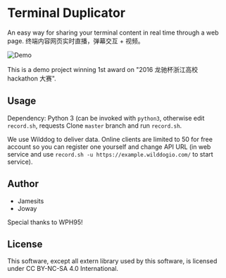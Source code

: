 # Terminal Duplicator

An easy way for sharing your terminal content in real time through a web page.
终端内容网页实时直播，弹幕交互 + 视频。

![Demo](https://cloud.githubusercontent.com/assets/1297257/14592671/d9c9ac38-0553-11e6-8678-f964d7da793f.gif)

This is a demo project winning 1st award on "2016 龙驰杯浙江高校 hackathon 大赛".

## Usage

Dependency: Python 3 (can be invoked with `python3`, otherwise edit `record.sh`, requests
Clone `master` branch and run `record.sh`. 

We use Wilddog to deliver data. Online clients are limited to 50 for free account so you can register one yourself and change API URL (in web service and use `record.sh -u https://example.wilddogio.com/` to start service). 

## Author
 * Jamesits
 * Joway

Special thanks to WPH95!

## License

This software, except all extern library used by this software, is licensed under CC BY-NC-SA 4.0 International.
